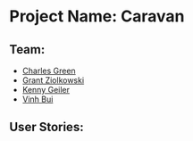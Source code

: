 # Project Name: Caravan

## Team:
* [Charles Green]()
* [Grant Ziolkowski]()
* [Kenny Geiler]()
* [Vinh Bui]()

## User Stories:


